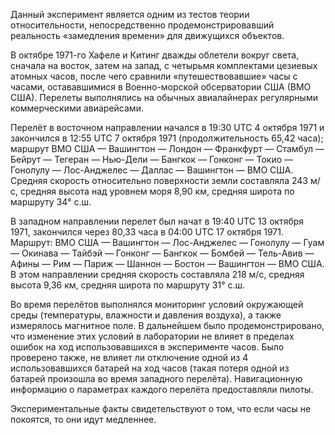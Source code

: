 
Данный эксперимент является одним из тестов теории относительности, непосредственно продемонстрировавший реальность «замедления времени» для движущихся объектов.

В октябре 1971-го Хафеле и Китинг дважды облетели вокруг света, сначала на восток, затем на запад, с четырьмя комплектами цезиевых атомных часов, после чего сравнили «путешествовавшие» часы с часами, остававшимися в Военно-морской обсерватории США (ВМО США). Перелеты выполнялись на обычных авиалайнерах регулярными коммерческими авиарейсами.

Перелёт в восточном направлении начался в 19:30 UTC 4 октября 1971 и закончился в 12:55 UTC 7 октября 1971 (продолжительность 65,42 часа); маршрут ВМО США — Вашингтон — Лондон — Франкфурт — Стамбул — Бейрут — Тегеран — Нью-Дели — Бангкок — Гонконг — Токио — Гонолулу — Лос-Анджелес — Даллас — Вашингтон — ВМО США. Средняя скорость относительно поверхности земли составляла 243 м/с, средняя высота над уровнем моря 8,90 км, средняя широта по маршруту 34° с.ш.

В западном направлении перелет был начат в 19:40 UTC 13 октября 1971, закончился через 80,33 часа в 04:00 UTC 17 октября 1971. Маршрут: ВМО США — Вашингтон — Лос-Анджелес — Гонолулу — Гуам — Окинава — Тайбэй — Гонконг — Бангкок — Бомбей — Тель-Авив — Афины — Рим — Париж — Шаннон — Бостон — Вашингтон — ВМО США. В этом направлении средняя скорость составляла 218 м/с, средняя высота 9,36 км, средняя широта по маршруту 31° с.ш.

Во время перелётов выполнялся мониторинг условий окружающей среды (температуры, влажности и давления воздуха), а также измерялось магнитное поле. В дальнейшем было продемонстрировано, что изменение этих условий в лаборатории не влияет в пределах ошибок на ход использовавшихся в эксперименте часов. Было проверено также, не влияет ли отключение одной из 4 использовавшихся батарей на ход часов (такая потеря одной из батарей произошла во время западного перелёта). Навигационную информацию о параметрах каждого перелёта предоставляли пилоты.

Экспериментальные факты свидетельствуют о том, что если часы не покоятся, то они идут медленнее.